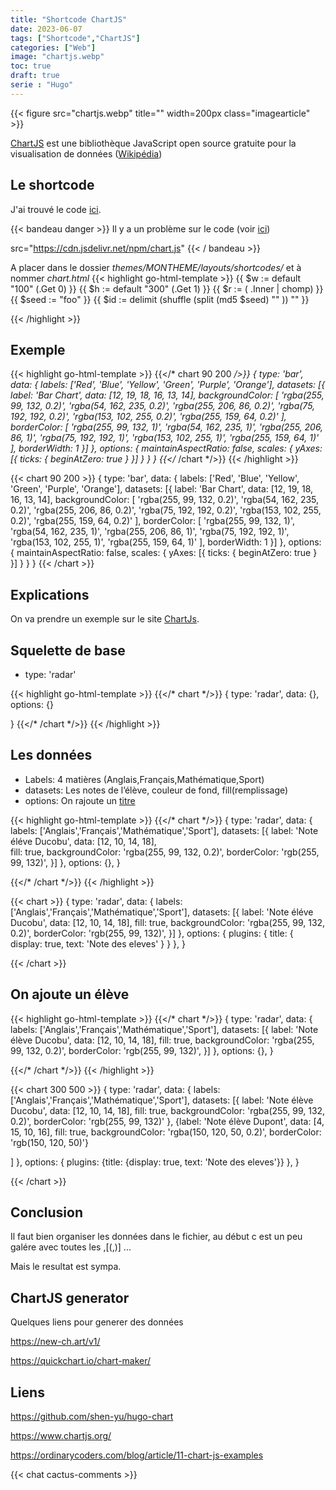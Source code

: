 ```yaml
---
title: "Shortcode ChartJS"
date: 2023-06-07
tags: ["Shortcode","ChartJS"]
categories: ["Web"]
image: "chartjs.webp"
toc: true
draft: true
serie : "Hugo"
---
```


{{< figure src="chartjs.webp" title="" width=200px class="imagearticle" >}}

[ChartJS](https://www.chartjs.org/) est une bibliothèque JavaScript open source gratuite pour la visualisation de données ([Wikipédia](https://fr.wikipedia.org/wiki/Chart.js))

## Le shortcode
J'ai trouvé le code [ici](https://github.com/shen-yu/hugo-chart). 

{{< bandeau danger >}} 
Il y a un problème sur le code (voir [ici](https://discourse.gohugo.io/t/chart-js-not-being-displayed/43172)) 

src="https://cdn.jsdelivr.net/npm/chart.js"
{{< / bandeau >}}

A placer dans le dossier *themes/MONTHEME/layouts/shortcodes/* et à nommer *chart.html*
{{< highlight go-html-template >}}
{{ $w := default "100" (.Get 0) }}
{{ $h := default "300" (.Get 1) }}
{{ $r := ( .Inner | chomp) }}
{{ $seed := "foo" }}
{{ $id := delimit (shuffle (split (md5 $seed) "" )) "" }}

<div style="width: {{ $w }}%;height: {{ $h }}px;margin: 0 auto">
    <canvas id="{{ $id }}"></canvas>
</div>
<script src="https://cdn.jsdelivr.net/npm/chart.js"></script>
<script type="text/javascript">
    var ctx = document.getElementById('{{ $id }}').getContext('2d');
    var options = {{ $r | safeJS }};
    new Chart(ctx, options);
</script>
{{< /highlight >}}


## Exemple
{{< highlight go-html-template >}}
{{</* chart 90 200 */>}}
{
    type: 'bar',
    data: {
        labels: ['Red', 'Blue', 'Yellow', 'Green', 'Purple', 'Orange'],
        datasets: [{
            label: 'Bar Chart',
            data: [12, 19, 18, 16, 13, 14],
            backgroundColor: [
                'rgba(255, 99, 132, 0.2)',
                'rgba(54, 162, 235, 0.2)',
                'rgba(255, 206, 86, 0.2)',
                'rgba(75, 192, 192, 0.2)',
                'rgba(153, 102, 255, 0.2)',
                'rgba(255, 159, 64, 0.2)'
            ],
            borderColor: [
                'rgba(255, 99, 132, 1)',
                'rgba(54, 162, 235, 1)',
                'rgba(255, 206, 86, 1)',
                'rgba(75, 192, 192, 1)',
                'rgba(153, 102, 255, 1)',
                'rgba(255, 159, 64, 1)'
            ],
            borderWidth: 1
        }]
    },
    options: {
        maintainAspectRatio: false,
        scales: {
            yAxes: [{
                ticks: {
                    beginAtZero: true
                }
            }]
        }
    }
}
{{</* /chart */>}}
{{< /highlight >}}

{{< chart 90 200 >}}
{
    type: 'bar',
    data: {
        labels: ['Red', 'Blue', 'Yellow', 'Green', 'Purple', 'Orange'],
        datasets: [{
            label: 'Bar Chart',
            data: [12, 19, 18, 16, 13, 14],
            backgroundColor: [
                'rgba(255, 99, 132, 0.2)',
                'rgba(54, 162, 235, 0.2)',
                'rgba(255, 206, 86, 0.2)',
                'rgba(75, 192, 192, 0.2)',
                'rgba(153, 102, 255, 0.2)',
                'rgba(255, 159, 64, 0.2)'
            ],
            borderColor: [
                'rgba(255, 99, 132, 1)',
                'rgba(54, 162, 235, 1)',
                'rgba(255, 206, 86, 1)',
                'rgba(75, 192, 192, 1)',
                'rgba(153, 102, 255, 1)',
                'rgba(255, 159, 64, 1)'
            ],
            borderWidth: 1
        }]
    },
    options: {
        maintainAspectRatio: false,
        scales: {
            yAxes: [{
                ticks: {
                    beginAtZero: true
                }
            }]
        }
    }
}
{{< /chart >}}

## Explications
On va prendre un exemple sur le site [ChartJs](https://www.chartjs.org/docs/latest/samples/other-charts/radar.html).

## Squelette de base 
- type: 'radar'

{{< highlight go-html-template >}}
{{</* chart */>}}
{
  type: 'radar',
  data: {},
  options: {}

}
{{</* /chart */>}}
{{< /highlight >}}

## Les données
- Labels: 4 matières (Anglais,Français,Mathématique,Sport)
- datasets: Les notes de l’élève, couleur de fond, fill(remplissage) 
- options: On rajoute un [titre](https://www.chartjs.org/docs/latest/configuration/title.html) 


{{< highlight go-html-template >}}
{{</* chart */>}}
{
  type: 'radar',
  data: {
    labels: ['Anglais','Français','Mathématique','Sport'],
     datasets: [{
    label: 'Note éléve Ducobu',
    data: [12, 10, 14, 18],    
    fill: true,
    backgroundColor: 'rgba(255, 99, 132, 0.2)',
    borderColor: 'rgb(255, 99, 132)',
 }]
},
  options: {},
}

{{</* /chart */>}}
{{< /highlight >}}


{{< chart >}}
{
  type: 'radar',
  data: {
    labels: ['Anglais','Français','Mathématique','Sport'],
     datasets: [{
    label: 'Note éléve Ducobu',
    data: [12, 10, 14, 18],
    fill: true,
    backgroundColor: 'rgba(255, 99, 132, 0.2)',
    borderColor: 'rgb(255, 99, 132)',
 }]
},
  options: {
    plugins: {
            title: {
                display: true,
                text: 'Note des eleves'
            }
        }
},
}

{{< /chart >}}

## On ajoute un élève

{{< highlight go-html-template >}}
{{</* chart */>}}
{
  type: 'radar',
  data: {
    labels: ['Anglais','Français','Mathématique','Sport'],
     datasets: [{
    label: 'Note élève Ducobu',
    data: [12, 10, 14, 18],
    fill: true,
    backgroundColor: 'rgba(255, 99, 132, 0.2)',
    borderColor: 'rgb(255, 99, 132)',
 }]
},
  options: {},
}

{{</* /chart */>}}
{{< /highlight >}}


{{< chart 300 500 >}}
{
  type: 'radar',
  data: {
    labels: ['Anglais','Français','Mathématique','Sport'],
     datasets: [{
    label: 'Note élève Ducobu',
    data: [12, 10, 14, 18],
    fill: true,
    backgroundColor: 'rgba(255, 99, 132, 0.2)',
    borderColor: 'rgb(255, 99, 132)'
 },
    {label: 'Note élève Dupont',
    data: [4, 15, 10, 16],
    fill: true,
    backgroundColor: 'rgba(150, 120, 50, 0.2)',
    borderColor: 'rgb(150, 120, 50)'}

]
},
  options: {
            plugins: {title: {display: true, text: 'Note des eleves'}}
},
}

{{< /chart >}}

## Conclusion
Il faut bien organiser les données dans le fichier, au début c est un peu galére avec toutes les ,[(,)] ...

Mais le resultat est sympa.

## ChartJS generator
Quelques liens pour generer des données 

https://new-ch.art/v1/

https://quickchart.io/chart-maker/

## Liens

https://github.com/shen-yu/hugo-chart

https://www.chartjs.org/

https://ordinarycoders.com/blog/article/11-chart-js-examples


{{< chat cactus-comments >}}
